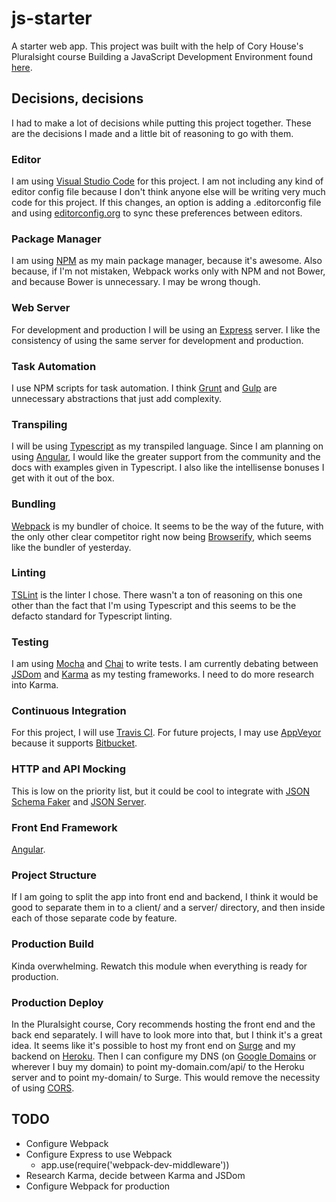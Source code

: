 # js-starter
A starter web app. This project was built with the help of Cory House's Pluralsight course Building a JavaScript Development Environment found <a href="https://app.pluralsight.com/library/courses/javascript-development-environment/table-of-contents">here</a>.


## Decisions, decisions
I had to make a lot of decisions while putting this project together. These are the decisions I made and a little bit of reasoning to go with them.

### Editor
I am using <a href="https://code.visualstudio.com/">Visual Studio Code</a> for this project. I am not including any kind of editor config file because I don't think anyone else will be writing very much code for this project. If this changes, an option is adding a .editorconfig file and using <a href="editorconfig.org">editorconfig.org</a> to sync these preferences between editors.

### Package Manager
I am using <a href="https://www.npmjs.com/">NPM</a> as my main package manager, because it's awesome. Also because, if I'm not mistaken, Webpack works only with NPM and not Bower, and because Bower is unnecessary. I may be wrong though.

### Web Server
For development and production I will be using an <a href="http://expressjs.com/">Express</a> server. I like the consistency of using the same server for development and production.

### Task Automation
I use NPM scripts for task automation. I think <a href="http://gruntjs.com/">Grunt</a> and <a href="gulpjs.com/">Gulp</a> are unnecessary abstractions that just add complexity.

### Transpiling
I will be using <a href="https://www.typescriptlang.org/">Typescript</a> as my transpiled language. Since I am planning on using <a href="https://angular.io/">Angular</a>, I would like the greater support from the community and the docs with examples given in Typescript. I also like the intellisense bonuses I get with it out of the box.

### Bundling
<a href="https://webpack.github.io/">Webpack</a> is my bundler of choice. It seems to be the way of the future, with the only other clear competitor right now being <a href="browserify.org/">Browserify</a>, which seems like the bundler of yesterday.

### Linting
<a href="https://palantir.github.io/tslint/">TSLint</a> is the linter I chose. There wasn't a ton of reasoning on this one other than the fact that I'm using Typescript and this seems to be the defacto standard for Typescript linting.

### Testing
I am using <a href="https://mochajs.org/">Mocha</a> and <a href="http://chaijs.com/">Chai</a> to write tests. I am currently debating between <a href="https://github.com/tmpvar/jsdom">JSDom</a> and <a href="https://karma-runner.github.io/1.0/index.html">Karma</a> as my testing frameworks. I need to do more research into Karma.

### Continuous Integration
For this project, I will use <a href="https://travis-ci.org/">Travis CI</a>. For future projects, I may use <a href="https://www.appveyor.com/">AppVeyor</a> because it supports <a href="https://bitbucket.org/">Bitbucket</a>.

### HTTP and API Mocking
This is low on the priority list, but it could be cool to integrate with <a href="https://github.com/json-schema-faker/json-schema-faker">JSON Schema Faker</a> and <a href="https://github.com/typicode/json-server">JSON Server</a>.

### Front End Framework
<a href="https://angular.io/">Angular</a>.

### Project Structure
If I am going to split the app into front end and backend, I think it would be good to separate them in to a client/ and a server/ directory, and then inside each of those separate code by feature.

### Production Build
Kinda overwhelming. Rewatch this module when everything is ready for production.

### Production Deploy
In the Pluralsight course, Cory recommends hosting the front end and the back end separately. I will have to look more into that, but I think it's a great idea. It seems like it's possible to host my front end on <a href="https://www.npmjs.com/package/surge">Surge</a> and my backend on <a href="https://www.heroku.com/">Heroku</a>. Then I can configure my DNS (on <a href="https://domains.google.com">Google Domains</a> or wherever I buy my domain) to point my-domain.com/api/ to the Heroku server and to point my-domain/ to Surge. This would remove the necessity of using <a href="https://github.com/expressjs/cors">CORS</a>.

## TODO
* Configure Webpack
* Configure Express to use Webpack
  * app.use(require('webpack-dev-middleware'))
* Research Karma, decide between Karma and JSDom
* Configure Webpack for production